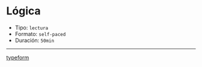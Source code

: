 # Lógica

- Tipo: `lectura`
- Formato: `self-paced`
- Duración: `50min`

---

[typeform](https://laboratoria.typeform.com/to/TYPEFORM_ID_TESTS_LOGIC?email=xxxxx&fname=xxxxx&city=xxxxx&flow=xxxxx&uid=xxxxx&cohortid=xxxxx&courseid=xxxxx&unitid=xxxxx&partid=xxxxx)
